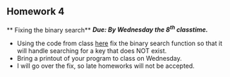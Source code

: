 ## Homework 4
** Fixing the binary search**
***Due: By Wednesday the 8<sup>th</sup> classtime.***

- Using the code from class [here](./main.cpp) fix the binary search function so that it will handle searching for a key that does NOT exist.
- Bring a printout of your program to class on Wednesday.
- I will go over the fix, so late homeworks will not be accepted.

